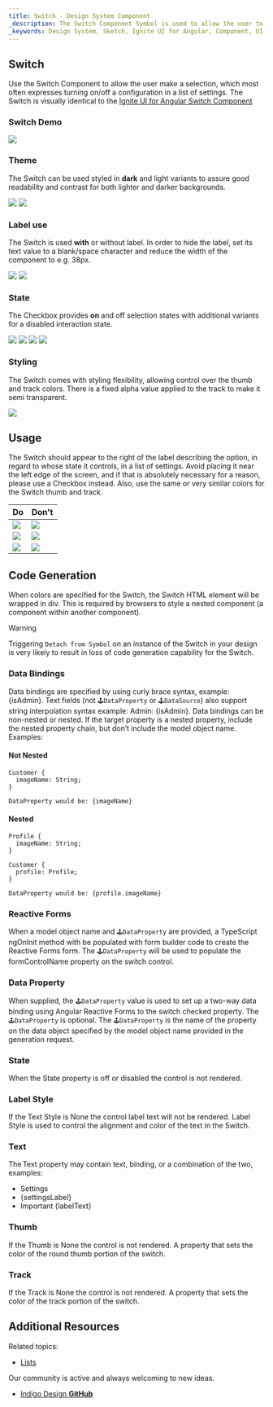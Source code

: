 ```yaml
---
title: Switch - Design System Component
_description: The Switch Component Symbol is used to allow the user to mark a selection.
_keywords: Design System, Sketch, Ignite UI for Angular, Component, UI Library, Widgets
---
```


## Switch

Use the Switch Component to allow the user make a selection, which most often expresses turning on/off a configuration in a list of settings. The Switch is visually identical to the [Ignite UI for Angular Switch Component](https://www.infragistics.com/products/ignite-ui-angular/angular/components/switch.html)

### Switch Demo

![](../images/switch_demo.png)

### Theme

The Switch can be used styled in **dark** and light variants to assure good readability and contrast for both lighter and darker backgrounds.

![](../images/switch_dark.png)
![](../images/switch_light.png)

### Label use

The Switch is used **with** or without label. In order to hide the label, set its text value to a blank/space character and reduce the width of the component to e.g. 38px.

![](../images/switch_label.png)
![](../images/switch_no_label.png)

### State

The Checkbox provides **on** and off selection states with additional variants for a disabled interaction state.

![](../images/switch_on.png)
![](../images/switch_on_disabled.png)
![](../images/switch_off.png)
![](../images/switch_off_disabled.png)

### Styling

The Switch comes with styling flexibility, allowing control over the thumb and track colors. There is a fixed alpha value applied to the track to make it semi transparent.

![](../images/switch_styling.png)

## Usage

The Switch should appear to the right of the label describing the option, in regard to whose state it controls, in a list of settings. Avoid placing it near the left edge of the screen, and if that is absolutely necessary for a reason, please use a Checkbox instead. Also, use the same or very similar colors for the Switch thumb and track.

| Do                            | Don't                           |
| ----------------------------- | ------------------------------- |
| ![](../images/switch_do1.png) | ![](../images/switch_dont1.png) |
| ![](../images/switch_do2.png) | ![](../images/switch_dont2.png) |
| ![](../images/switch_do3.png) | ![](../images/switch_dont3.png) |

## Code Generation

When colors are specified for the Switch, the Switch HTML element will be wrapped in div. This is required by browsers to style a nested component (a component within another component).

> [!WARNING]
> Triggering `Detach from Symbol` on an instance of the Switch in your design is very likely to result in loss of code generation capability for the Switch.

### Data Bindings

Data bindings are specified by using curly brace syntax, example: {isAdmin}. Text fields (not `🕹️DataProperty` or `🕹️DataSource`) also support string interpolation syntax example: Admin: {isAdmin}. Data bindings can be non-nested or nested. If the target property is a nested property, include the nested property chain, but don’t include the model object name. Examples:

#### Not Nested

```PseudoCode
Customer {
  imageName: String;
}

DataProperty would be: {imageName}
```

#### Nested

```PseudoCode
Profile {
  imageName: String;
}

Customer {
  profile: Profile;
}

DataProperty would be: {profile.imageName}
```

### Reactive Forms

When a model object name and `🕹️DataProperty` are provided, a TypeScript ngOnInit method with be populated with form builder code to create the Reactive Forms form. The `🕹️DataProperty` will be used to populate the formControlName property on the switch control.

### Data Property

When supplied, the `🕹️DataProperty` value is used to set up a two-way data binding using Angular Reactive Forms to the switch checked property. The `🕹️DataProperty` is optional. The `🕹️DataProperty` is the name of the property on the data object specified by the model object name provided in the generation request.

### State

When the State property is off or disabled the control is not rendered.

### Label Style

If the Text Style is None the control label text will not be rendered. Label Style is used to control the alignment and color of the text in the Switch.

### Text

The Text property may contain text, binding, or a combination of the two, examples:

- Settings
- {settingsLabel}
- Important {labelText}

### Thumb

If the Thumb is None the control is not rendered. A property that sets the color of the round thumb portion of the switch.

### Track

If the Track is None the control is not rendered. A property that sets the color of the track portion of the switch.

## Additional Resources

Related topics:

- [Lists](lists.md)
  <div class="divider--half"></div>

Our community is active and always welcoming to new ideas.

- [Indigo Design **GitHub**](https://github.com/IgniteUI/design-system-docfx)
